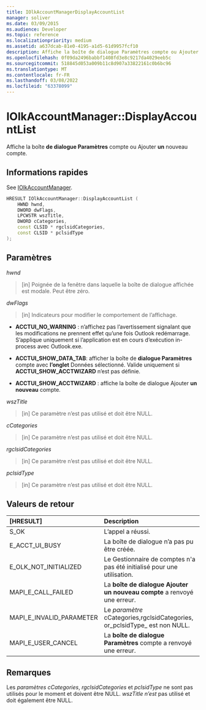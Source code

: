 ```yaml
---
title: IOlkAccountManagerDisplayAccountList
manager: soliver
ms.date: 03/09/2015
ms.audience: Developer
ms.topic: reference
ms.localizationpriority: medium
ms.assetid: a637dcab-81e0-4195-a1d5-61d9957fcf10
description: Affiche la boîte de dialogue Paramètres compte ou Ajouter un nouveau compte.
ms.openlocfilehash: 0f09da2496babbf1408fd3e8c9217da4029eeb5c
ms.sourcegitcommit: 518845d053a009b11c8d907a33822161c0b6bc96
ms.translationtype: MT
ms.contentlocale: fr-FR
ms.lasthandoff: 03/08/2022
ms.locfileid: "63378099"
---
```

# <a name="iolkaccountmanagerdisplayaccountlist"></a>IOlkAccountManager::DisplayAccountList

Affiche la boîte **de dialogue Paramètres** compte ou Ajouter **un** nouveau compte.
  
## <a name="quick-info"></a>Informations rapides

See [IOlkAccountManager](iolkaccountmanager.md).
  
```cpp
HRESULT IOlkAccountManager::DisplayAccountList ( 
    HWND hwnd,
    DWORD dwFlags,
    LPCWSTR wszTitle,
    DWORD cCategories,
    const CLSID * rgclsidCategories,
    const CLSID * pclsidType
);

```

## <a name="parameters"></a>Paramètres

_hwnd_
  
> [in] Poignée de la fenêtre dans laquelle la boîte de dialogue affichée est modale. Peut être zéro.

_dwFlags_
  
> [in] Indicateurs pour modifier le comportement de l’affichage.

- **ACCTUI_NO_WARNING** : n’affichez pas l’avertissement signalant que les modifications ne prennent effet qu’une fois Outlook redémarrage. S’applique uniquement si l’application est en cours d’exécution in-process avec Outlook.exe.

- **ACCTUI_SHOW_DATA_TAB**: afficher la boîte de **dialogue Paramètres** compte avec **l’onglet** Données sélectionné. Valide uniquement si **ACCTUI_SHOW_ACCTWIZARD** n’est pas définie.

- **ACCTUI_SHOW_ACCTWIZARD** : affiche la boîte de dialogue Ajouter **un nouveau** compte.

_wszTitle_
  
> [in] Ce paramètre n’est pas utilisé et doit être NULL.

_cCategories_
  
> [in] Ce paramètre n’est pas utilisé et doit être NULL.

_rgclsidCategories_
  
> [in] Ce paramètre n’est pas utilisé et doit être NULL.

_pclsidType_
  
> [in] Ce paramètre n’est pas utilisé et doit être NULL.

## <a name="return-values"></a>Valeurs de retour

|**[HRESULT]**|**Description**|
|:-----|:-----|
|S_OK  <br/> |L’appel a réussi. |
|E_ACCT_UI_BUSY  <br/> |La boîte de dialogue n’a pas pu être créée. |
|E_OLK_NOT_INITIALIZED  <br/> |Le Gestionnaire de comptes n'a pas été initialisé pour une utilisation. |
|MAPI_E_CALL_FAILED  <br/> |La **boîte de dialogue Ajouter un nouveau compte** a renvoyé une erreur. |
|MAPI_E_INVALID_PARAMETER  <br/> |Le _paramètre_ cCategories,rgclsidCategories, or_pclsidType_ est non NULL. |
|MAPI_E_USER_CANCEL  <br/> |La **boîte de dialogue Paramètres** compte a renvoyé une erreur. |

## <a name="remarks"></a>Remarques

Les _paramètres cCategories_, _rgclsidCategories_ et _pclsidType_ ne sont pas utilisés pour le moment et doivent être NULL. _wszTitle n’est_ pas utilisé et doit également être NULL.
  